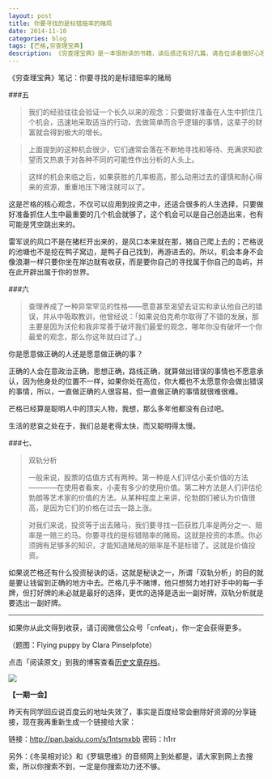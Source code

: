 ```yaml
---
layout: post
title: 你要寻找的是标错赔率的赌局
date: 2014-11-10
categories: blog
tags: [芒格,穷查理宝典]
description: 《穷查理宝典》是一本很耐读的书籍，读后感还有好几篇，请各位读者做好心理准备。
---
```



《穷查理宝典》笔记：你要寻找的是标错赔率的赌局

###五

>我们的经验往往会验证一个长久以来的观念：只要做好准备在人生中抓住几个机会，迅速地采取适当的行动，去做简单而合乎逻辑的事情，这辈子的财富就会得到极大的增长。

>上面提到的这种机会很少，它们通常会落在不断地寻找和等待、充满求知欲望而又热衷于对各种不同的可能性作出分析的人头上。

>这样的机会来临之后，如果获胜的几率极高，那么动用过去的谨慎和耐心得来的资源，重重地压下赌注就可以了。

这是芒格的核心观念，不仅可以应用到投资之中，还适合很多的人生选择，只要做好准备抓住人生中最重要的几个机会就够了，这个机会可以是自己创造出来，也有可能是凭空跳出来的。

雷军说的风口不是在猪栏开出来的，是风口本来就在那，猪自己爬上去的；芒格说的池塘也不是挖在鸭子窝边，是鸭子自己找到，再游进去的。所以，机会本身不会像浪潮一样只要你坐在岸边就有收获，而是要你自己的寻找属于你自己的岛屿，并在此开辟出属于你的世界。

###六

>查理养成了一种异常罕见的性格——愿意甚至渴望去证实和承认他自己的错误，并从中吸取教训，他曾经说：「如果说伯克希尔取得了不错的发展，那主要是因为沃伦和我非常善于破坏我们最爱的观念，哪年你没有破坏一个你最爱的观念，那么你这年就白过了。」

你是愿意做正确的人还是愿意做正确的事？

正确的人会在意政治正确，思想正确，路线正确，就算做出错误的事情也不愿意承认，因为他身处的位置不一样，如果你处在高位，你大概也不太愿意你会做出错误的事情，所以，一直做正确的人很容易，但一直做正确的事情就很难很难。

芒格已经算是聪明人中的顶尖人物，我想，那么多年他都没有白过吧。

生活的悲哀之处在于，我们总是老得太快，而又聪明得太慢。

###七、

>双轨分析
>
>一般来说，股票的估值方式有两种。第一种是人们评估小麦价值的方法————在使用者看来，小麦有多少的使用价值。第二种方法是人们评估伦勃朗等艺术家的价值的方法。从某种程度上来讲，伦勃朗们被认为价值很高，是因为它们的价格在过去一路上涨。

>对我们来说，投资等于出去赌马，我们要寻找一匹获胜几率是两分之一、赔率是一赔三的马。你要寻找的是标错赔率的赌局。这就是投资的本质。你必须拥有足够多的知识，才能知道赌局的赔率是不是标错了。这就是价值投资。

如果说芒格还有什么投资秘诀的话，这就是秘诀之一，所谓「双轨分析」的目的就是要让钱留到正确的地方中去。芒格几乎不赌博，他只想努力地打好手中的每一手牌，但打好牌的未必就是最好的选择，更优的选择是选出一副好牌，双轨分析就是要选出一副好牌。


----

如果你从此文得到收获，请订阅微信公众号「cnfeat」，你一定会获得更多。

（题图：Flying puppy by Clara Pinselpfote）

点击「阅读原文」到我的博客查看[历史文章存档](http://cnfeat.com)。

![](http://cnfeat.qiniudn.com/signitrue-2014-09-28.jpg)

**【一期一会】**

昨天有同学回应说百度云的地址失效了，事实是百度经常会删除好资源的分享链接，现在我再重新生成一个链接给大家：

链接：http://pan.baidu.com/s/1ntsmxbb 密码：h1rr

另外：《冬吴相对论》和《罗辑思维》的音频网上到处都是，请大家到网上去搜索，所以你搜索不到，一定是你搜索功力还不够。
